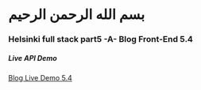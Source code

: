 # بسم الله الرحمن الرحيم
### Helsinki full stack part5 -A- Blog Front-End  5.4
##### Live API Demo 
[Blog Live Demo  5.4](https://stark-castle-18654.herokuapp.com/)